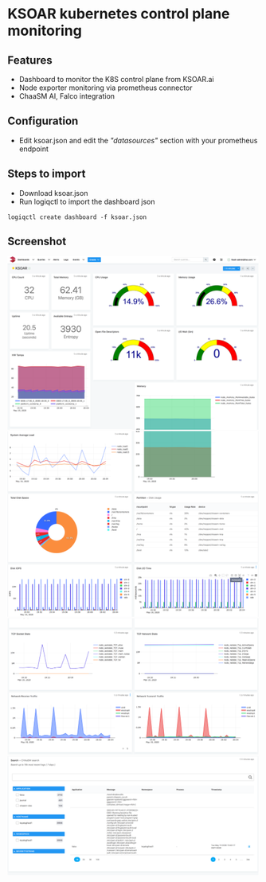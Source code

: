 # KSOAR kubernetes control plane monitoring

## Features
* Dashboard to monitor the K8S control plane from KSOAR.ai
* Node exporter monitoring via prometheus connector
* ChaaSM AI, Falco integration 

## Configuration

* Edit ksoar.json and edit the *"datasources"* section with your prometheus endpoint

## Steps to import

* Download ksoar.json
* Run logiqctl to import the dashboard json

```
logiqctl create dashboard -f ksoar.json
```

## Screenshot
![image info](./ksoar-0.png)
![image info](./ksoar-1.png)
![image info](./ksoar-2.png)
![image info](./ksoar-3.png)

